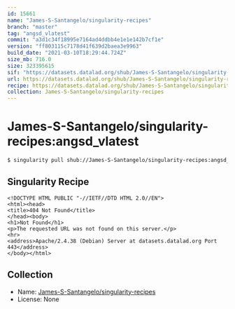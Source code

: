 ```yaml
---
id: 15661
name: "James-S-Santangelo/singularity-recipes"
branch: "master"
tag: "angsd_vlatest"
commit: "a3d1c34f18995e7164ad4ddbb4e1e1e142b7cf1e"
version: "ff803115c7178d41f639d2baea3e9963"
build_date: "2021-03-10T18:29:44.724Z"
size_mb: 716.0
size: 323395615
sif: "https://datasets.datalad.org/shub/James-S-Santangelo/singularity-recipes/angsd_vlatest/2021-03-10-a3d1c34f-ff803115/ff803115c7178d41f639d2baea3e9963.sif"
url: https://datasets.datalad.org/shub/James-S-Santangelo/singularity-recipes/angsd_vlatest/2021-03-10-a3d1c34f-ff803115/
recipe: https://datasets.datalad.org/shub/James-S-Santangelo/singularity-recipes/angsd_vlatest/2021-03-10-a3d1c34f-ff803115/Singularity
collection: James-S-Santangelo/singularity-recipes
---
```


# James-S-Santangelo/singularity-recipes:angsd_vlatest

```bash
$ singularity pull shub://James-S-Santangelo/singularity-recipes:angsd_vlatest
```

## Singularity Recipe

```singularity
<!DOCTYPE HTML PUBLIC "-//IETF//DTD HTML 2.0//EN">
<html><head>
<title>404 Not Found</title>
</head><body>
<h1>Not Found</h1>
<p>The requested URL was not found on this server.</p>
<hr>
<address>Apache/2.4.38 (Debian) Server at datasets.datalad.org Port 443</address>
</body></html>
```

## Collection

 - Name: [James-S-Santangelo/singularity-recipes](https://github.com/James-S-Santangelo/singularity-recipes)
 - License: None

